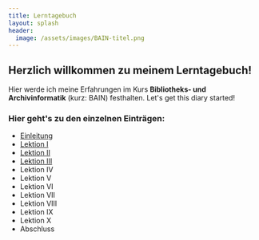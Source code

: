 ```yaml
---
title: Lerntagebuch
layout: splash
header:
  image: /assets/images/BAIN-titel.png
---
```

## Herzlich willkommen zu meinem Lerntagebuch!

Hier werde ich meine Erfahrungen im Kurs **Bibliotheks- und Archivinformatik** (kurz: BAIN) festhalten. Let's get this diary started!

### Hier geht's zu den einzelnen Einträgen: 

  * [Einleitung](_posts/2020-09-10-einfuehrung.md)
  * [Lektion I](_posts/2020-09-10-lektion1.md)
  * [Lektion II](_posts/2020-09-25-lektion2.md)
  * [Lektion III](_posts/2020-10-02-lektion3.md)
  * Lektion IV
  * Lektion V
  * Lektion VI
  * Lektion VII
  * Lektion VIII
  * Lektion IX
  * Lektion X
  * Abschluss





